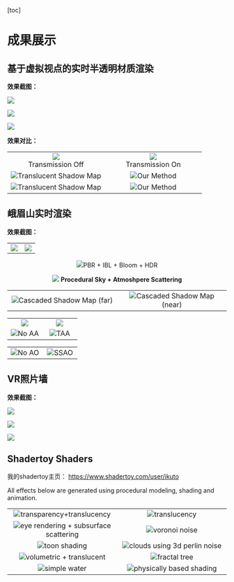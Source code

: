 
[toc]

# 成果展示



## 基于虚拟视点的实时半透明材质渲染

**效果截图：**

![](./TranslucencyRendering/1583239552056.png)

![](./TranslucencyRendering/1583239634009.png)

![](./TranslucencyRendering/20200304095716.png)



**效果对比：**

<table>
    <tr>
      <td width="50%"><center><img src="./TranslucencyRendering/20200304213522.png"  ><center>Transmission Off</center></center></td>
      <td width="50%"><center><img src="./TranslucencyRendering/20200304213546.png"  ><center>Transmission On</center></center></td>
    </tr>
    <tr>
      <td width="50%"><center><img src="./TranslucencyRendering/1583239765855.png"  >Translucent Shadow Map</center></td>
      <td width="50%"><center><img src="./TranslucencyRendering/1583241450968.png"  >Our Method</center></td>
    </tr>
    <tr>
      <td width="50%"><center><img src="./TranslucencyRendering/1583243212502.png"  >Translucent Shadow Map</center></td>
      <td width="50%"><center><img src="./TranslucencyRendering/1583243222195.png"  >Our Method</td>
    </tr>
</table>


## 峨眉山实时渲染

**效果截图：**

<table>
    <tr>
      <td width="50%"><center><img src="./EMSRendering/04.bmp"  ></center></td>
      <td width="50%"><center><img src="./EMSRendering/10.png""  ></center></td>
    </tr>
</table>

<center><img src="./EMSRendering/01.bmp">PBR + IBL + Bloom + HDR</center>

<p align = "center">
  <img src="./EMSRendering/05.png">
  <b>Procedural Sky + Atmoshpere Scattering</b>
</p>

<table>
    <tr>
      <td width="50%"><center><img src="./EMSRendering/02.bmp"  >Cascaded Shadow Map (far)</center></td>
      <td width="50%"><center><img src="./EMSRendering/03.bmp""  >Cascaded Shadow Map (near)</center></td>
    </tr>
</table>

<table>
    <tr>
      <td width="50%"><center><img src="./EMSRendering/08.png"  ></center></td>
      <td width="50%"><center><img src="./EMSRendering/09.png""  ></center></td>
    </tr>
    <tr>
      <td width="50%"><center><img src="./EMSRendering/06.png"  >No AA</center></td>
      <td width="50%"><center><img src="./EMSRendering/07.png""  >TAA</center></td>
    </tr>
</table>

<table>
    <tr>
      <td width="50%"><center><img src="./EMSRendering/11.bmp"  >No AO</center></td>
      <td width="50%"><center><img src="./EMSRendering/12.bmp""  >SSAO</center></td>
    </tr>
</table>



## VR照片墙

**效果截图：**

![](./VRPicture/1.png)

![](./VRPicture/2.png)

![](./VRPicture/3.png)



## Shadertoy Shaders

我的shadertoy主页： https://www.shadertoy.com/user/ikuto 

All effects below are generated using procedural modeling, shading and animation.
<table algin = "center">
    <tr>
      <td width="50%"><center><img src="./Shadertoy/3lK3RR.jpg">transparency+translucency</center></td>
      <td width="50%"><center><img src="./Shadertoy/3lKGRW.jpg" >translucency</center></td>
    </tr>
    <tr>
      <td width="50%"><center><img src="./Shadertoy/Wl2XzK.jpg"  >eye rendering + subsurface scattering</center></td>
      <td width="50%"><center><img src="./Shadertoy/MlycRy.jpg"  >voronoi noise</center></td>
    <tr>
      <td width="50%"><center><img src="./Shadertoy/wljSDh.jpg"  >toon shading</center></td>
      <td width="50%"><center><img src="./Shadertoy/XlKyRw.jpg"  >clouds using 3d perlin noise</center></td>
    </tr>
    <tr>
      <td width="50%"><center><img src="./Shadertoy/ttSSW3.jpg"  >volumetric + translucent</center></td>
      <td width="50%"><center><img src="./Shadertoy/wtf3DB.jpg"  >fractal tree</center></td>
    </tr>
    <tr>
      <td width="50%"><center><img src="./Shadertoy/4tycWy.jpg"  >simple water</center></td>
      <td width="50%"><center><img src="./Shadertoy/tlSGRz.jpg"  >physically based shading</center></td>
    </tr>
</table>

